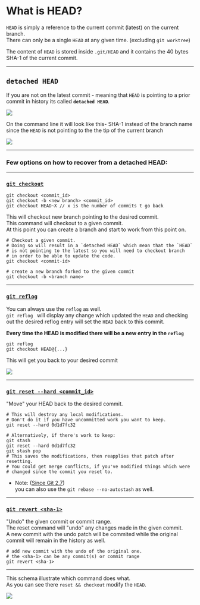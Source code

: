# What is HEAD?

`HEAD` is simply a reference to the current commit (latest) on the current branch.  
There can only be a single `HEAD` at any given time. (excluding `git worktree`)

The content of `HEAD` is stored inside `.git/HEAD` and it contains the 40 bytes SHA-1 of the current commit.

---
## `detached HEAD`

If you are not on the latest commit - meaning that `HEAD` is pointing to a prior commit in history its called **`detached HEAD`**.

![][1]

On the command line it will look like this- SHA-1 instead of the branch name since the `HEAD` is not pointing to the the tip of the current branch

![][2]

---
### Few options on how to recover from a detached HEAD:

---
### **[`git checkout`](https://git-scm.com/docs/git-checkout)**
    
    git checkout <commit_id>
    git checkout -b <new branch> <commit_id>
    git checkout HEAD~X // x is the number of commits t go back

This will checkout new branch pointing to the desired commit.  
This command will checkout to a given commit.     
At this point you can create a branch and start to work from this point on.

    # Checkout a given commit. 
    # Doing so will result in a `detached HEAD` which mean that the `HEAD`
    # is not pointing to the latest so you will need to checkout branch
    # in order to be able to update the code.
    git checkout <commit-id>
    
    # create a new branch forked to the given commit
    git checkout -b <branch name>

---

### **[`git reflog`](https://git-scm.com/docs/git-reflog)**
You can always use the `reflog` as well.  
`git reflog ` will display any change which updated the `HEAD` and checking out the desired reflog entry will set the `HEAD` back to this commit. 

**Every time the HEAD is modified there will be a new entry in the `reflog`**


    git reflog
    git checkout HEAD@{...}
    
This will get you back to your desired commit

![][3]

---

### **[`git reset --hard <commit_id>`](https://git-scm.com/docs/git-reset)**
"Move" your HEAD back to the desired commit.

<!-- language: lang-sh -->

    # This will destroy any local modifications.
    # Don't do it if you have uncommitted work you want to keep.
    git reset --hard 0d1d7fc32

    # Alternatively, if there's work to keep:
    git stash
    git reset --hard 0d1d7fc32
    git stash pop
    # This saves the modifications, then reapplies that patch after resetting.
    # You could get merge conflicts, if you've modified things which were
    # changed since the commit you reset to.

- Note: ([Since Git 2.7][4])  
you can also use the `git rebase --no-autostash` as well.

---

### **[`git revert <sha-1>`](https://git-scm.com/docs/git-revert)**
"Undo" the given commit or commit range.  
The reset command will "undo" any changes made in the given commit.  
A new commit with the undo patch will be commited while the original commit will remain in the history as well.

    # add new commit with the undo of the original one.
    # the <sha-1> can be any commit(s) or commit range
    git revert <sha-1>

---

This schema illustrate which command does what.  
As you can see there `reset && checkout` modify the `HEAD`.

![][5]


[1]: https://i.stack.imgur.com/OlavO.png
[2]: https://i.stack.imgur.com/U0l3s.png
[3]: https://i.stack.imgur.com/atW9w.png
[4]:https://github.com/git/git/blob/master/Documentation/RelNotes/2.7.0.txt
[5]: https://i.stack.imgur.com/NuThL.png
